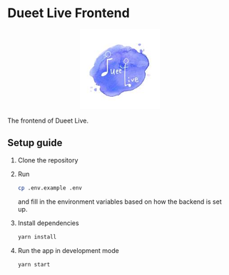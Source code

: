 # Dueet Live Frontend

<p align="center">
  <img src="/public/favicon/apple-icon-180.jpg" alt="Dueet Live Logo"/
</p>

The frontend of Dueet Live.

## Setup guide

1. Clone the repository
2. Run

   ```bash
   cp .env.example .env
   ```

   and fill in the environment variables based on how the backend is set up.

3. Install dependencies

   ```bash
   yarn install
   ```

4. Run the app in development mode

   ```bash
   yarn start
   ```
